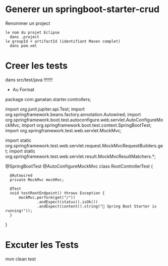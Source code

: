 
# Generer un springboot-starter-crud

  Renommer un project

    le nom du projet Eclipse
      dans .project
    le groupId + artifactId (identifiant Maven complet)
      dans pom.xml

# Creer les tests 

  dans src/test/java !!!!!!!

  - Au Format
  
  package com.ganatan.starter.controllers;

  import org.junit.jupiter.api.Test;
  import org.springframework.beans.factory.annotation.Autowired;
  import org.springframework.boot.test.autoconfigure.web.servlet.AutoConfigureMockMvc;
  import org.springframework.boot.test.context.SpringBootTest;
  import org.springframework.test.web.servlet.MockMvc;

  import static org.springframework.test.web.servlet.request.MockMvcRequestBuilders.get;
  import static org.springframework.test.web.servlet.result.MockMvcResultMatchers.*;

  @SpringBootTest
  @AutoConfigureMockMvc
  class RootControllerTest {

      @Autowired
      private MockMvc mockMvc;

      @Test
      void testRootEndpoint() throws Exception {
          mockMvc.perform(get("/"))
                  .andExpect(status().isOk())
                  .andExpect(content().string("🚀 Spring Boot Starter is running!"));
      }
  }

# Excuter les Tests
  mvn clean test